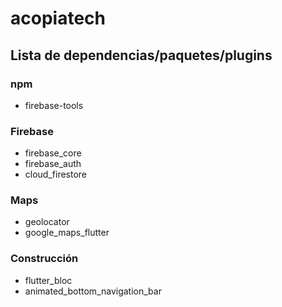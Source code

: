 # acopiatech

## Lista de dependencias/paquetes/plugins
### npm
* firebase-tools

### Firebase
* firebase_core
* firebase_auth
* cloud_firestore

### Maps
* geolocator
* google_maps_flutter

### Construcción
* flutter_bloc
* animated_bottom_navigation_bar